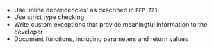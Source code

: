 - Use 'inline dependencies' as described in `PEP 723`
- Use strict type checking
- Write custom exceptions that provide meaningful information to the developer
- Document functions, including parameters and return values


